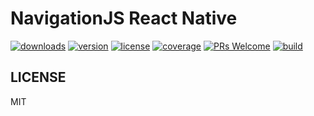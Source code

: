 # NavigationJS React Native

[![downloads][downloads-badge]][npmcharts]
[![version][version-badge]][package]
[![license][license-badge]][license]
[![coverage][codecov-badge]][codecov]
[![PRs Welcome][prs-badge]][prs]
[![build][bitrise-badge]][bitrise]


## LICENSE

MIT

[version-badge]: https://img.shields.io/npm/v/@navigationjs/react-native.svg?style=flat-square
[package]: https://www.npmjs.com/package/@navigationjs/react-native
[downloads-badge]: https://img.shields.io/npm/dm/@navigationjs/react-native.svg?style=flat-square
[npmcharts]: http://npmcharts.com/compare/@navigationjs/react-native
[license-badge]: https://img.shields.io/npm/l/@navigationjs/react-native.svg?style=flat-square
[license]: https://github.com/navigationjs/react-native/blob/master/LICENSE
[prs-badge]: https://img.shields.io/badge/PRs-welcome-brightgreen.svg?style=flat-square
[prs]: http://makeapullrequest.com
[bitrise-badge]: https://img.shields.io/bitrise/4f43d4501d407a01?label=build&style=flat-square&token=xDgy1h3gbKqv-iY1px8Vjw
[bitrise]: https://app.bitrise.io/app/4f43d4501d407a01
[codecov]: https://codecov.io/gh/navigationjs/react-native
[codecov-badge]: https://img.shields.io/codecov/c/github/navigationjs/react-native.svg?style=flat-square